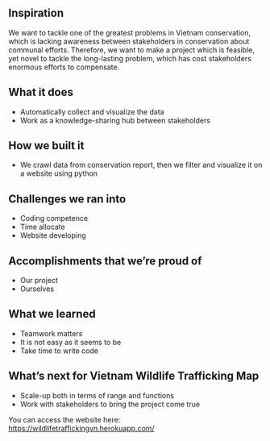 ## Inspiration
We want to tackle one of the greatest problems in Vietnam conservation, which is lacking awareness between stakeholders in conservation about communal efforts. Therefore, we want to make a project which is feasible, yet novel to tackle the long-lasting problem, which has cost stakeholders enormous efforts to compensate.
## What it does
- Automatically collect and visualize the data
- Work as a knowledge-sharing hub between stakeholders
## How we built it
- We crawl data from conservation report, then we filter and visualize it on a website using python
## Challenges we ran into
- Coding competence
- Time allocate
- Website developing
## Accomplishments that we’re proud of
- Our project
- Ourselves
## What we learned
- Teamwork matters
- It is not easy as it seems to be
- Take time to write code
## What’s next for Vietnam Wildlife Trafficking Map
- Scale-up both in terms of range and functions
- Work with stakeholders to bring the project come true

You can access the website here: https://wildlifetraffickingvn.herokuapp.com/
